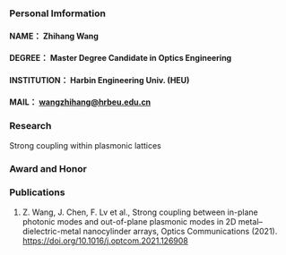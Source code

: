 ### Personal Imformation

#### NAME： Zhihang Wang
#### DEGREE： Master Degree Candidate in Optics Engineering
#### INSTITUTION： Harbin Engineering Univ. (HEU)
#### MAIL： wangzhihang@hrbeu.edu.cn


### Research

Strong coupling within plasmonic lattices

### Award and Honor

### Publications
1. Z. Wang, J. Chen, F. Lv et al., Strong coupling between in-plane photonic modes and out-of-plane plasmonic modes in 2D metal–dielectric-metal nanocylinder arrays, Optics
Communications (2021). <https://doi.org/10.1016/j.optcom.2021.126908>
